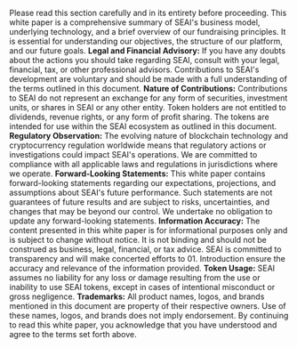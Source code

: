 Please read this section carefully and in its entirety before proceeding. This white paper is a comprehensive summary of SEAI's business model, underlying technology, and a brief overview of our fundraising principles. It is essential for understanding our objectives, the structure of our platform, and our future goals. **Legal and Financial Advisory:** If you have any doubts about the actions you should take regarding SEAI, consult with your legal, financial, tax, or other professional advisors. Contributions to SEAI's development are voluntary and should be made with a full understanding of the terms outlined in this document. **Nature of Contributions:** Contributions to SEAI do not represent an exchange for any form of securities, investment units, or shares in SEAI or any other entity. Token holders are not entitled to dividends, revenue rights, or any form of profit sharing. The tokens are intended for use within the SEAI ecosystem as outlined in this document. **Regulatory Observation:** The evolving nature of blockchain technology and cryptocurrency regulation worldwide means that regulatory actions or investigations could impact SEAI's operations. We are committed to compliance with all applicable laws and regulations in jurisdictions where we operate. **Forward-Looking Statements:** This white paper contains forward-looking statements regarding our expectations, projections, and assumptions about SEAI's future performance. Such statements are not guarantees of future results and are subject to risks, uncertainties, and changes that may be beyond our control. We undertake no obligation to update any forward-looking statements. **Information Accuracy:** The content presented in this white paper is for informational purposes only and is subject to change without notice. It is not binding and should not be construed as business, legal, financial, or tax advice. SEAI is committed to transparency and will make concerted efforts to 01. Introduction ensure the accuracy and relevance of the information provided. **Token Usage:** SEAI assumes no liability for any loss or damage resulting from the use or inability to use SEAI tokens, except in cases of intentional misconduct or gross negligence. **Trademarks:** All product names, logos, and brands mentioned in this document are property of their respective owners. Use of these names, logos, and brands does not imply endorsement. By continuing to read this white paper, you acknowledge that you have understood and agree to the terms set forth above.